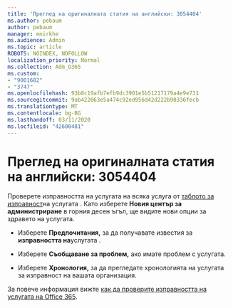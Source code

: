 ```yaml
---
title: 'Преглед на оригиналната статия на английски: 3054404'
ms.author: pebaum
author: pebaum
manager: mnirkhe
ms.audience: Admin
ms.topic: article
ROBOTS: NOINDEX, NOFOLLOW
localization_priority: Normal
ms.collection: Adm_O365
ms.custom:
- "9001682"
- "3747"
ms.openlocfilehash: 93b8c19afb7efb9dc3901e5b51217179a4e9e731
ms.sourcegitcommit: 9ab422063e5a474c92ed956d42d222b90336fecb
ms.translationtype: MT
ms.contentlocale: bg-BG
ms.lasthandoff: 03/11/2020
ms.locfileid: "42600481"
---
```

# <a name="microsoft-365-service-health"></a>Преглед на оригиналната статия на английски: 3054404


Проверете изправността на услугата на всяка услуга от [таблото за изправност](https://admin.microsoft.com/Adminportal/Home?source=applauncher#/servicehealth)на услугата . Като изберете **Новия център за администриране** в горния десен ъгъл, ще видите нови опции за здравето на услугата.

- Изберете **Предпочитания,** за да получавате известия за **изправността на**услугата .

- Изберете **Съобщаване за проблем,** ако имате проблем с услугата.

- Изберете **Хронология,** за да прегледате хронологията на услугата за изправност на вашата организация. 

За повече информация вижте [как да проверите изправността на услугата на Office 365](https://docs.microsoft.com/office365/enterprise/view-service-health). 
